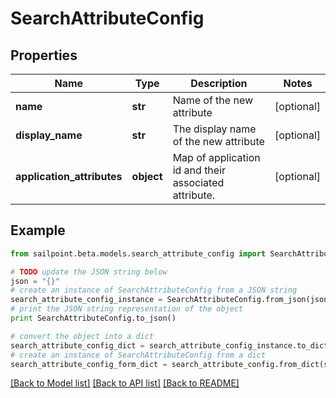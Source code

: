 # SearchAttributeConfig


## Properties

Name | Type | Description | Notes
------------ | ------------- | ------------- | -------------
**name** | **str** | Name of the new attribute | [optional] 
**display_name** | **str** | The display name of the new attribute | [optional] 
**application_attributes** | **object** | Map of application id and their associated attribute. | [optional] 

## Example

```python
from sailpoint.beta.models.search_attribute_config import SearchAttributeConfig

# TODO update the JSON string below
json = "{}"
# create an instance of SearchAttributeConfig from a JSON string
search_attribute_config_instance = SearchAttributeConfig.from_json(json)
# print the JSON string representation of the object
print SearchAttributeConfig.to_json()

# convert the object into a dict
search_attribute_config_dict = search_attribute_config_instance.to_dict()
# create an instance of SearchAttributeConfig from a dict
search_attribute_config_form_dict = search_attribute_config.from_dict(search_attribute_config_dict)
```
[[Back to Model list]](../README.md#documentation-for-models) [[Back to API list]](../README.md#documentation-for-api-endpoints) [[Back to README]](../README.md)


